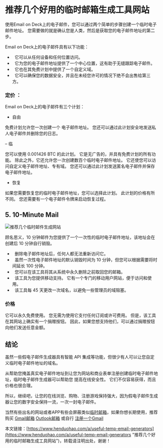 # 推荐几个好用的临时邮箱生成工具网站
使用Email on Deck上的电子邮件，您可以通过两个简单的步骤创建一个临时电子邮件地址。 您需要做的就是确认您是人类，然后是获取您的电子邮件地址的第二步。

Email on Deck上的电子邮件具有以下功能：

-   它可以从任何设备和任何位置访问。
-   它为您的电子邮件地址提供了一个中心位置，这有助于无缝跟踪电子邮件。
-   它也在其免费计划中提供了一个自定义域。
-   它可以确保您的数据安全，并且在未经您许可的情况下绝不会出售给第三方。

### 定价 ：

Email on Deck上的电子邮件有三个计划：

- 自由

免费计划允许您一次创建一个 电子邮件地址。 您还可以通过此计划安全地发送私人电子邮件并删除您的日志。

– 临

您可以使用 0.001426 BTC 的此计划。 它是无广告的，并具有免费计划的所有功能。 除此之外，它还允许您一次创建数百个临时电子邮件地址。 它还使您可以访问自定义电子邮件地址、专有域。 您还可以通过此计划发送匿名电子邮件并保存电子邮件地址。

- 恢复

如果您需要恢复您的临时电子邮件地址，您可以选择此计划。 此计划的价格有所不同。 您还需要有一个电子邮件令牌来启动恢复过程。

## 5. 10-Minute Mail

![推荐几个临时邮件生成网站](https://p3-juejin.byteimg.com/tos-cn-i-k3u1fbpfcp/4595b0726ad840b094bdd1e2d8750bed~tplv-k3u1fbpfcp-zoom-1.image)

顾名思义，10 分钟邮件为您提供了一个一次性的临时电子邮件地址，该地址会在创建后 10 分钟自行销毁。

-   删除电子邮件地址后，任何人都无法重新访问它。
-   虽然一次性电子邮件地址的默认销毁时间为 10 分钟，但您可以根据需要将时间延长 100 分钟。
-   您可以在该工具将其从系统中永久删除之前取回您的邮箱。
-   该工具为您提供移动支持。 它有一个专门的移动用户网站，便于访问和使用。
-   该工具每 45 天更改一次域名，以避免一些管理员的域阻塞。

### 价格

它可以永久免费使用。 您无需为使用它支付任何订阅或许可费用。 但是，该工具在其网站上确实有一个捐赠按钮。 因此，如果您想支持他们，可以通过捐赠按钮向他们发送任意金额。

## 结论

虽然一些假电子邮件生成器具有智能 API 集成等功能，但很少有人可以让您自定义临时电子邮件地址的域名。

从帮助您掩盖真实电子邮件地址到让您为网站和商业表单注册创建临时电子邮件地址，临时电子邮件生成器可以帮助您 提高在线安全性。 它们不仅容易获得，而且价格也很合理。

所以，继续吧，让您的在线浏览、购物、注册游戏保持强大，因为假电子邮件生成器让您的数字安全保持一流，一次一封电子邮件。

当然有些出名的网站或者APP有些会屏蔽类似[临时邮箱](https://www.henduohao.com/tag/temporary-mailbox "临时邮箱 时效邮箱 批量注册 自动化")，如果你想长期使用，推荐购买 [Gmail邮箱](https://www.henduohao.com/product/1003.html "Gmail邮箱购买") [Outlook邮箱](https://www.henduohao.com/product/1037.html "Outlook邮箱购买") 或自行 [注册一个Gmail](https://www.henduohao.com/a/register-a-gmail)

本文链接：[https://www.henduohao.com/a/useful-temp-email-generators](https://www.henduohao.com/a/useful-temp-email-generators "推荐几个好用的临时邮箱生成工具网站")，转载请注明出处，谢谢！